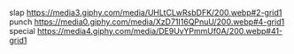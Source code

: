 slap https://media3.giphy.com/media/UHLtCLwRsbDFK/200.webp#2-grid1
punch https://media0.giphy.com/media/XzD71I16QPnuU/200.webp#4-grid1
special https://media4.giphy.com/media/DE9UvYPmmUf0A/200.webp#41-grid1